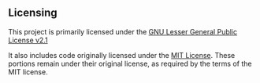 ## Licensing

This project is primarily licensed under the [GNU Lesser General Public License v2.1](./LICENSE)

It also includes code originally licensed under the [MIT License](./LICENSE-MIT). These portions remain under their original license, as required by the terms of the MIT license.
